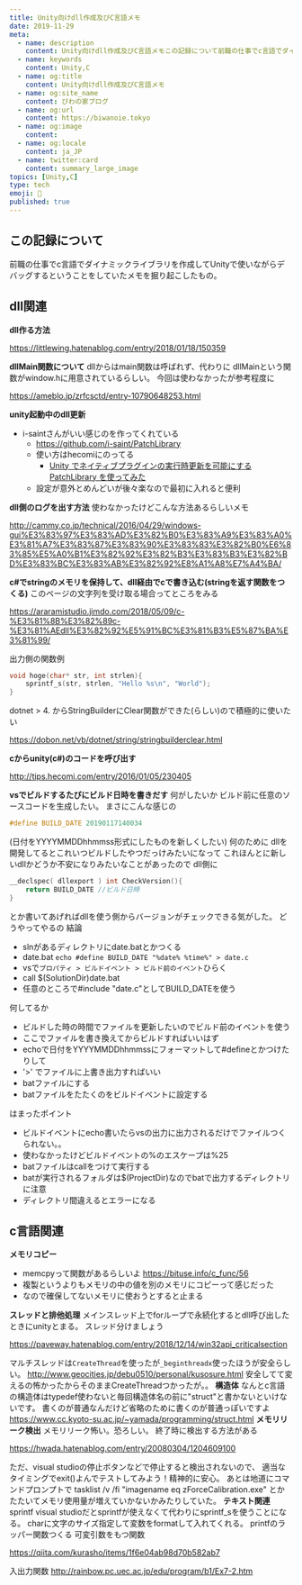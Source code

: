 ```yaml
---
title: Unity向けdll作成及びC言語メモ
date: 2019-11-29
meta:
  - name: description
    content: Unity向けdll作成及びC言語メモこの記録について前職の仕事でc言語でダイナミックライブラリを作成してUnityで使いながらデバッグするということをしていたメモを掘り起こしたもの。
  - name: keywords
    content: Unity,C
  - name: og:title
    content: Unity向けdll作成及びC言語メモ
  - name: og:site_name
    content: びわの家ブログ
  - name: og:url
    content: https://biwanoie.tokyo
  - name: og:image
    content: 
  - name: og:locale
    content: ja_JP
  - name: twitter:card
    content: summary_large_image
topics: [Unity,C] 
type: tech
emoji: 💛
published: true
---
```


## この記録について

前職の仕事でc言語でダイナミックライブラリを作成してUnityで使いながらデバッグするということをしていたメモを掘り起こしたもの。

## dll関連

**dll作る方法**

https://littlewing.hatenablog.com/entry/2018/01/18/150359


**dllMain関数について**
dllからはmain関数は呼ばれず、代わりに
dllMainという関数がwindow.hに用意されているらしい。
今回は使わなかったが参考程度に

https://ameblo.jp/zrfcsctd/entry-10790648253.html


**unity起動中のdll更新**

- i-saintさんがいい感じのを作ってくれている
    - https://github.com/i-saint/PatchLibrary
    - 使い方はhecomiにのってる
        - [Unity でネイティブプラグインの実行時更新を可能にする PatchLibrary を使ってみた](http://tips.hecomi.com/entry/2017/01/28/163155)
    - 設定が意外とめんどいが後々楽なので最初に入れると便利

**dll側のログを出す方法**
使わなかったけどこんな方法あるらしいメモ

http://cammy.co.jp/technical/2016/04/29/windows-gui%E3%83%97%E3%83%AD%E3%82%B0%E3%83%A9%E3%83%A0%E3%81%A7%E3%83%87%E3%83%90%E3%83%83%E3%82%B0%E6%83%85%E5%A0%B1%E3%82%92%E3%82%B3%E3%83%B3%E3%82%BD%E3%83%BC%E3%83%AB%E3%82%92%E8%A1%A8%E7%A4%BA/


**c#でstringのメモリを保持して、dll経由でcで書き込む(stringを返す関数をつくる)**
このページの文字列を受け取る場合ってところをみる

https://araramistudio.jimdo.com/2018/05/09/c-%E3%81%8B%E3%82%89c-%E3%81%AEdll%E3%82%92%E5%91%BC%E3%81%B3%E5%87%BA%E3%81%99/


出力側の関数例


````c
void hoge(char* str, int strlen){
    sprintf_s(str, strlen, "Hello %s\n", "World");
}

````

dotnet > 4. からStringBuilderにClear関数ができた(らしい)ので積極的に使いたい

https://dobon.net/vb/dotnet/string/stringbuilderclear.html


**cからunity(c#)のコードを呼び出す**

http://tips.hecomi.com/entry/2016/01/05/230405


**vsでビルドするたびにビルド日時を書きだす**
何がしたいか
ビルド前に任意のソースコードを生成したい。
まさにこんな感じの


````c
#define BUILD_DATE 20190117140034 

````

(日付をYYYYMMDDhhmmss形式にしたものを新しくしたい)
何のために
dllを開発してるとこれいつビルドしたやつだっけみたいになって
これほんとに新しいdllかどうか不安になりみたいなことがあったので
dll側に


````c
__declspec( dllexport ) int CheckVersion(){
    return BUILD_DATE //ビルド日時
}

````

とか書いてあげればdllを使う側からバージョンがチェックできる気がした。
どうやってやるの
結論

- slnがあるディレクトリにdate.batとかつくる
- date.bat `echo #define BUILD_DATE "%date% %time%" > date.c`
- vsで`プロパティ > ビルドイベント > ビルド前のイベント`ひらく
- call $(SolutionDir)date.bat
- 任意のところで#include "date.c"としてBUILD_DATEを使う

何してるか

- ビルドした時の時間でファイルを更新したいのでビルド前のイベントを使う
- ここでファイルを書き換えてからビルドすればいいはず
- echoで日付をYYYYMMDDhhmmssにフォーマットして#defineとかつけたりして
- '>' でファイルに上書き出力すればいい
- batファイルにする
- batファイルをたたくのをビルドイベントに設定する

はまったポイント

- ビルドイベントにecho書いたらvsの出力に出力されるだけでファイルつくられない。。
- 使わなかったけどビルドイベントの%のエスケープは%25
- batファイルはcallをつけて実行する
- batが実行されるフォルダは$(ProjectDir)なのでbatで出力するディレクトリに注意
- ディレクトリ間違えるとエラーになる
## c言語関連

**メモリコピー**

- memcpyって関数があるらしいよ https://bituse.info/c_func/56
- 複製というよりもメモリの中の値を別のメモリにコピーって感じだった
- なので確保してないメモリに使おうとすると止まる

**スレッドと排他処理**
メインスレッド上でforループで永続化するとdll呼び出したときにunityとまる。
スレッド分けましょう

https://paveway.hatenablog.com/entry/2018/12/14/win32api_criticalsection


マルチスレッドは`CreateThread`を使ったが`_beginthreadx`使ったほうが安全らしい。
http://www.geocities.jp/debu0510/personal/kusosure.html
安全してて変えるの怖かったからそのままCreateThreadつかったが。。
**構造体**
なんとc言語の構造体はtypedef使わないと毎回構造体名の前に"struct"と書かないといけないです。
書くのが普通なんだけど省略のために書くのが普通っぽいですよ
https://www.cc.kyoto-su.ac.jp/~yamada/programming/struct.html
**メモリリーク検出**
メモリリーク怖い。恐ろしい。
終了時に検出する方法がある

https://hwada.hatenablog.com/entry/20080304/1204609100


ただ、visual studioの停止ボタンなどで停止すると検出されないので、
適当なタイミングでexit()よんでテストしてみよう！精神的に安心。
あとは地道にコマンドプロンプトで
tasklist /v /fi "imagename eq zForceCalibration.exe"
とかたたいてメモリ使用量が増えていかないかみたりしていた。
**テキスト関連**
sprintf
visual studioだとsprintfが使えなくて代わりにsprintf_sを使うことになる。
charに文字のサイズ指定して変数をformatして入れてくれる。
printfのラッパー関数つくる
可変引数をもつ関数

https://qiita.com/kurasho/items/1f6e04ab98d70b582ab7


入出力関数
http://rainbow.pc.uec.ac.jp/edu/program/b1/Ex7-2.htm

